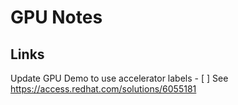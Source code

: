 # GPU Notes

## Links

Update GPU Demo to use accelerator labels
    - [ ] See https://access.redhat.com/solutions/6055181
